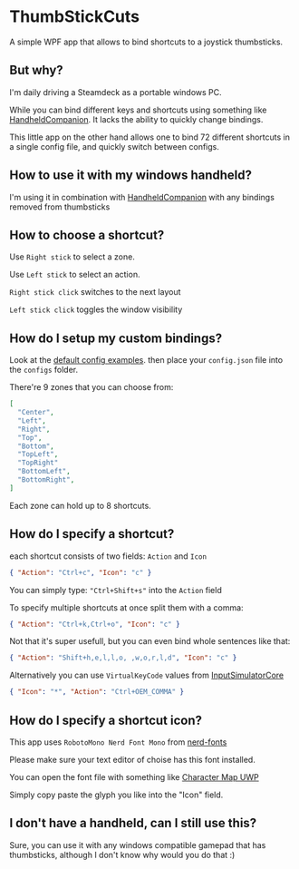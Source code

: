 # ThumbStickCuts
A simple WPF app that allows to bind shortcuts to a joystick thumbsticks.

## But why?
I'm daily driving a Steamdeck as a portable windows PC. 

While you can bind different keys and shortcuts using something like [HandheldCompanion](https://github.com/Valkirie/HandheldCompanion).
It lacks the ability to quickly change bindings.

This little app on the other hand allows one to bind 72 different shortcuts in a single config file,
and quickly switch between configs.

## How to use it with my windows handheld?
I'm using it in combination with [HandheldCompanion](https://github.com/Valkirie/HandheldCompanion)
with any bindings removed from thumbsticks

## How to choose a shortcut? 
Use `Right stick` to select a zone.

Use `Left stick` to select an action.

`Right stick click` switches to the next layout

`Left stick click` toggles the window visibility


## How do I setup my custom bindings?
Look at the [default config examples](https://github.com/noonesimg/ThumbStickCuts/tree/main/DefaultConfigs).
then place your `config.json` file into the `configs` folder.

There're 9 zones that you can choose from:
```json
[
  "Center",
  "Left",
  "Right",
  "Top",
  "Bottom",
  "TopLeft",
  "TopRight"
  "BottomLeft",
  "BottomRight",
]
```
Each zone can hold up to 8 shortcuts.

## How do I specify a shortcut?
each shortcut consists of two fields: `Action` and `Icon`
```json
{ "Action": "Ctrl+c", "Icon": "c" }
```
You can simply type: `"Ctrl+Shift+s"` into the `Action` field

To specify multiple shortcuts at once split them with a comma:
```json
{ "Action": "Ctrl+k,Ctrl+o", "Icon": "c" }
```

Not that it's super usefull, but you can even bind whole sentences like that:
```json
{ "Action": "Shift+h,e,l,l,o, ,w,o,r,l,d", "Icon": "c" }
```

Alternatively you can use `VirtualKeyCode` values from [InputSimulatorCore](https://github.com/cwevers/InputSimulatorCore/blob/master/WindowsInput/Native/VirtualKeyCode.cs)
```json
{ "Icon": "*", "Action": "Ctrl+OEM_COMMA" } 
```

## How do I specify a shortcut icon?
This app uses `RobotoMono Nerd Font Mono` from [nerd-fonts](https://github.com/ryanoasis/nerd-fonts)

Please make sure your text editor of choise has this font installed.

You can open the font file with something like [Character Map UWP](https://apps.microsoft.com/detail/character-map-uwp/9WZDNCRDXF41?hl=en-US&gl=US)

Simply copy paste the glyph you like into the "Icon" field.


## I don't have a handheld, can I still use this?

Sure, you can use it with any windows compatible gamepad that has thumbsticks, although I don't know why would you do that :)




